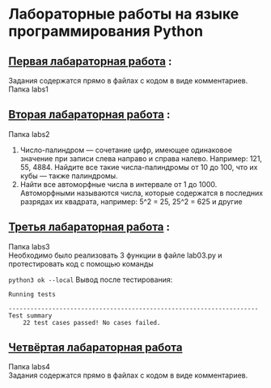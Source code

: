 # Лабораторные работы на языке программирования Python

## [Первая лабараторная работа](https://github.com/BogdanSumarokov/python_labs/tree/main/labs1) :
Задания содержатся прямо в файлах с кодом в виде комментариев. Папка labs1

## [Вторая лабараторная работа](https://github.com/BogdanSumarokov/python_labs/tree/main/labs2) : 
Папка labs2
1. Число-палиндром — сочетание цифр, имеющее одинаковое значение при записи слева направо и справа налево. Например: 121, 55, 4884. Найдите все такие числа-палиндромы от 10 до 100, что их кубы — также палиндромы.
2. Найти все автоморфные числа в интервале от 1 до 1000. Автоморфными называются числа, которые содержатся в последних разрядах их квадрата, например: 5^2 = 25, 25^2 = 625 и другие

## [Третья лабараторная работа](https://github.com/BogdanSumarokov/python_labs/tree/main/labs3) :
Папка labs3       
Необходимо было реализовать 3 функции в файле lab03.py и протестировать код с помощью команды

`python3 ok --local`
Вывод после тестирования:
```
Running tests

---------------------------------------------------------------------
Test summary
    22 test cases passed! No cases failed.
```
## [Четвёртая лабараторная работа](https://github.com/BogdanSumarokov/python_labs/tree/main/labs4)
Папка labs4      
Задания содержатся прямо в файлах с кодом в виде комментариев.
